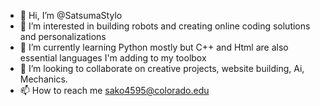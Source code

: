 - 👋 Hi, I’m @SatsumaStylo
- 👀 I’m interested in building robots and creating online coding solutions and personalizations
- 🌱 I’m currently learning Python mostly but C++ and Html are also essential languages I'm adding to my toolbox
- 💞️ I’m looking to collaborate on creative projects, website building, Ai, Mechanics.
- 📫 How to reach me sako4595@colorado.edu

<!---
SatsumaStylo/SatsumaStylo is a ✨ special ✨ repository because its `README.md` (this file) appears on your GitHub profile.
You can click the Preview link to take a look at your changes.
--->
